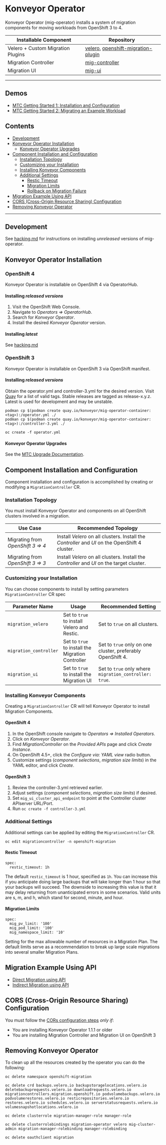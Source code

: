 # Konveyor Operator
Konveyor Operator (mig-operator) installs a system of migration components for moving workloads from OpenShift 3 to 4.

| Installable Component | Repository |
|---|---|
| Velero + Custom Migration Plugins | [velero](https://github.com/konveyor/velero), [openshift-migration-plugin](https://github.com/konveyor/openshift-velero-plugin)|
| Migration Controller | [mig-controller](https://github.com/konveyor/mig-controller) |
| Migration UI | [mig-ui](https://github.com/konveyor/mig-ui) |

---
## Demos
* [MTC Getting Started 1: Installation and Configuration](https://www.youtube.com/watch?v=uQ7VhpYEU5U&list=PL4aUFFbk56EN8bEPbpTVC3RAoUY--_MVf&index=1)
* [MTC Getting Started 2: Migrating an Example Workload](https://www.youtube.com/watch?v=p8V4YxBdA4s&list=PL4aUFFbk56EN8bEPbpTVC3RAoUY--_MVf&index=2)

## Contents

* [Development](#development)
* [Konveyor Operator Installation](#konveyor-operator-installation)
	* [Konveyor Operator Upgrades](#konveyor-operator-upgrades)
* [Component Installation and Configuration](#component-installation-and-configuration)
	* [Installation Topology](#installation-topology)
	* [Customizing your Installation](#customizing-your-installation)
	* [Installing Konveyor Components](#installing-konveyor-components)
	* [Additional Settings](#additional-settings)
		* [Restic Timeout](#restic-timeout)
		* [Migration Limits](#migration-limits)
		* [Rollback on Migration Failure](#rollback-on-migration-failure)
* [Migration Example Using API](#migration-example-using-api)
* [CORS (Cross-Origin Resource Sharing) Configuration](#cors-cross-origin-resource-sharing-configuration)
* [Removing Konveyor Operator](#removing-konveyor-operator)

---

## Development
See [hacking.md](./docs/hacking.md) for instructions on installing _unreleased_ versions of mig-operator.

## Konveyor Operator Installation

### OpenShift 4

Konveyor Operator is installable on OpenShift 4 via OperatorHub.

#### Installing _released versions_ 

1. Visit the OpenShift Web Console.
1. Navigate to _Operators => OperatorHub_.
1. Search for _Konveyor Operator_.
1. Install the desired _Konveyor Operator_ version.

#### Installing _latest_

See [hacking.md](./docs/hacking.md)


### OpenShift 3

Konveyor Operator is installable on OpenShift 3 via OpenShift manifest.

#### Installing _released versions_
Obtain the operator.yml and controller-3.yml for the desired version. Visit [Quay](https://quay.io/repository/konveyor/mig-operator-container?tab=tags) for a list of valid tags. Stable releases are tagged as release-x.y.z. Latest is used for development and may be unstable.

```
podman cp $(podman create quay.io/konveyor/mig-operator-container:<tag>):/operator.yml ./
podman cp $(podman create quay.io/konveyor/mig-operator-container:<tag>):/controller-3.yml ./
```

```
oc create -f operator.yml
```

#### Konveyor Operator Upgrades

See the [MTC Upgrade Documentation](./docs/usage/UpgradingCAM.md).


## Component Installation and Configuration

Component installation and configuration is accomplished by creating or modifying a `MigrationController` CR.

### Installation Topology

You must install Konveyor Operator and components on all OpenShift clusters involved in a migration. 

|Use Case|Recommended Topology|
|---|---|
| Migrating from _OpenShift 3 => 4_ | Install _Velero_ on all clusters. Install the _Controller_ and _UI_ on the OpenShift 4 cluster. |
| Migrating from _OpenShift 3 => 3_ | Install _Velero_ on all clusters. Install the _Controller_ and _UI_ on the target cluster. |


### Customizing your Installation

You can choose components to install by setting parameters `MigrationController` CR spec 

| Parameter Name | Usage | Recommended Setting |
|---|---|---|
| `migration_velero` | Set to `true` to install Velero and Restic. | Set to `true` on all clusters. |
| `migration_controller` | Set to `true` to install the Migration Controller | Set to `true` only on one cluster, preferably OpenShift 4. |
| `migration_ui` | Set to `true` to install the Migration UI | Set to `true` only where `migration_controller: true`. |


### Installing Konveyor Components

Creating a `MigrationController` CR will tell Konveyor Operator to install Migration Components.

#### OpenShift 4

1. In the OpenShift console navigate to _Operators => Installed Operators_.
1. Click on _Konveyor Operator_.
1. Find _MigrationController_ on the _Provided APIs_ page and click _Create Instance_.
1. On OpenShift 4.5+, click the _Configure via: YAML view_ radio button.
1. Customize settings (_component selections_, _migration size limits_) in the YAML editor, and click _Create_.

#### OpenShift 3

1. Review the controller-3.yml retrieved earlier.
1. Adjust settings (_component selections_, _migration size limits_) if desired.
1. Set `mig_ui_cluster_api_endpoint` to point at the Controller cluster APIserver URL/Port.
1. Run `oc create -f controller-3.yml`

### Additional Settings

Additional settings can be applied by editing the `MigrationController` CR.

```
oc edit migrationcontroller -n openshift-migration
```

#### Restic Timeout

```
spec:
  restic_timeout: 1h
```

The default `restic_timeout` is 1 hour, specified as `1h`. You can increase this if you anticipate doing large backups that will take longer than 1 hour so that your backups will succeed. The downside to increasing this value is that it may delay returning from unanticipated errors in some scenarios. Valid units are s, m, and h, which stand for second, minute, and hour.

#### Migration Limits

```
spec:
  mig_pv_limit: '100'
  mig_pod_limit: '100'
  mig_namespace_limit: '10'
```

Setting for the max allowable number of resources in a Migration Plan. The default limits serve as a recommendation to break up large scale migrations into several smaller Migration Plans.

## Migration Example Using API

- [Direct Migration using API](./docs/usage/DirectMigrationExampleAPI.md)
- [Indirect Migration using API](./docs/usage/IndirectMigrationExampleAPI.md)

## CORS (Cross-Origin Resource Sharing) Configuration

You must follow the [CORs configuration steps](./docs/cors.md) _only if_:

- You are installing Konveyor Operator 1.1.1 or older
- You are installing Migration Controller and Migration UI on OpenShift 3


## Removing Konveyor Operator 
To clean up all the resources created by the operator you can do the following:
```
oc delete namespace openshift-migration

oc delete crd backups.velero.io backupstoragelocations.velero.io deletebackuprequests.velero.io downloadrequests.velero.io migrationcontrollers.migration.openshift.io podvolumebackups.velero.io podvolumerestores.velero.io resticrepositories.velero.io restores.velero.io schedules.velero.io serverstatusrequests.velero.io volumesnapshotlocations.velero.io

oc delete clusterrole migration-manager-role manager-role

oc delete clusterrolebindings migration-operator velero mig-cluster-admin migration-manager-rolebinding manager-rolebinding

oc delete oauthclient migration
```
